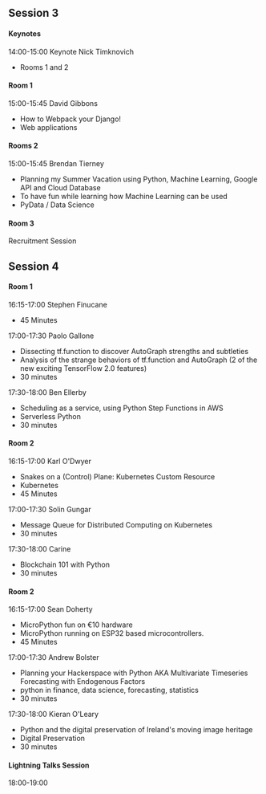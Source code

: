 
## Session 3

#### Keynotes

14:00-15:00 Keynote Nick Timknovich
* Rooms 1 and 2


#### Room 1
15:00-15:45 David Gibbons

* How to Webpack your Django!	
* Web applications


#### Rooms 2
15:00-15:45 Brendan Tierney

* Planning my Summer Vacation using Python, Machine Learning, Google API and Cloud Database
* To have fun while learning how Machine Learning can be used
* PyData / Data Science

#### Room 3

Recruitment Session


## Session 4

#### Room 1

16:15-17:00 Stephen Finucane			

* 45 Minutes

17:00-17:30 Paolo Gallone

* Dissecting tf.function to discover AutoGraph strengths and subtleties	
* Analysis of the strange behaviors of tf.function and AutoGraph (2 of the new exciting TensorFlow 2.0 features)
* 30 minutes

17:30-18:00 Ben Ellerby

* Scheduling as a service, using Python Step Functions in AWS	
* Serverless Python
* 30 minutes

#### Room 2

16:15-17:00 Karl O'Dwyer

* Snakes on a (Control) Plane: Kubernetes Custom Resource
* Kubernetes
* 45 Minutes

17:00-17:30 Solin Gungar

* Message Queue for Distributed Computing on Kubernetes
* 30 minutes

17:30-18:00 Carine 

* Blockchain 101 with Python
* 30 minutes

#### Room 2

16:15-17:00 Sean Doherty

* MicroPython fun on €10 hardware
* MicroPython running on ESP32 based microcontrollers.
* 45 Minutes

17:00-17:30 Andrew Bolster

* Planning your Hackerspace with Python AKA Multivariate Timeseries Forecasting with Endogenous Factors
* python in finance, data science, forecasting, statistics
* 30 minutes

17:30-18:00 Kieran O'Leary

* Python and the digital preservation of Ireland's moving image heritage
* Digital Preservation
* 30 minutes

#### Lightning Talks Session

18:00-19:00



